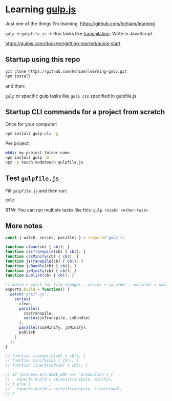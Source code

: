 # Learning [gulp.js](https://gulpjs.com/)

Just one of the things I'm learning. <https://github.com/hchiam/learning>

`gulp` -> `gulpfile.js` -> Run tasks like [transpilation](https://gulpjs.com/docs/en/getting-started/javascript-and-gulpfiles). Write in JavaScript.

<https://gulpjs.com/docs/en/getting-started/quick-start>

## Startup using this repo

```bash
git clone https://github.com/hchiam/learning-gulp.git
npm install
```

and then:

`gulp` or specific gulp tasks like `gulp css` specified in gulpfile.js

## Startup CLI commands for a project from scratch

Once for your computer:

```bash
npm install gulp-cli -g
```

Per project:

```bash
mkdir my-project-folder-name
npm install gulp -D
npx -p touch nodetouch gulpfile.js
```

## Test `gulpfile.js`

Fill `gulpfile.js` and then run:

```bash
gulp
```

BTW: You can run multiple tasks like this: `gulp <task> <other-task>`

## More notes

```js
const { watch, series, parallel } = require('gulp');

function clean(cb) { cb(); }
function cssTranspile(cb) { cb(); }
function cssMinify(cb) { cb(); }
function jsTranspile(cb) { cb(); }
function jsBundle(cb) { cb(); }
function jsMinify(cb) { cb(); }
function publish(cb) { cb(); }

// watch = watch for file changes ; series = in order ; parallel = maximize concurrency
exports.build = function() {
  watch('src/*.js',
    series(
      clean,
      parallel(
        cssTranspile,
        series(jsTranspile, jsBundle)
      ),
      parallel(cssMinify, jsMinify),
      publish
    )
  );
}

// function transpile(cb) { cb(); }
// function minify(cb) { cb(); }
// function livereload(cb) { cb(); }

// if (process.env.NODE_ENV === 'production') {
//   exports.build = series(transpile, minify);
// } else {
//   exports.build = series(transpile, livereload);
// }
```
